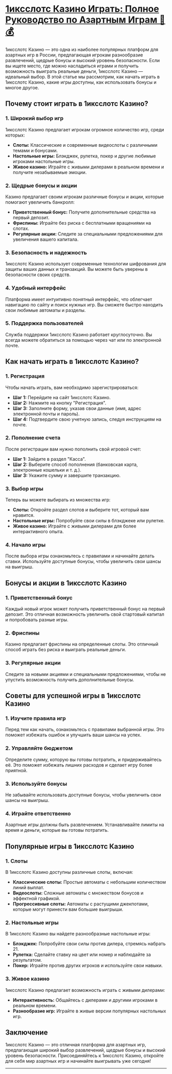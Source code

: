 # [1иксслотс Казино Играть: Полное Руководство по Азартным Играм 🎰💰](https://brandplay.link/J2ZbqMPZ)

1иксслотс Казино — это одна из наиболее популярных платформ для азартных игр в России, предлагающая игрокам разнообразие развлечений, щедрые бонусы и высокий уровень безопасности. Если вы ищете место, где можно насладиться играми и получить возможность выиграть реальные деньги, 1иксслотс Казино — идеальный выбор. В этой статье мы рассмотрим, как начать играть в 1иксслотс Казино, какие игры доступны, как использовать бонусы и многое другое.

## Почему стоит играть в 1иксслотс Казино?

### 1. Широкий выбор игр

1иксслотс Казино предлагает игрокам огромное количество игр, среди которых:

* **Слоты:** Классические и современные видеослоты с различными темами и бонусами.
* **Настольные игры:** Блэкджек, рулетка, покер и другие любимые игроками настольные игры.
* **Живое казино:** Играйте с живыми дилерами в реальном времени и получите незабываемые эмоции.

### 2. Щедрые бонусы и акции

Казино предлагает своим игрокам различные бонусы и акции, которые помогают увеличить банкролл:

* **Приветственный бонус:** Получите дополнительные средства на первый депозит.
* **Фриспины:** Играйте без риска с бесплатными вращениями на слотах.
* **Регулярные акции:** Следите за специальными предложениями для увеличения вашего капитала.

### 3. Безопасность и надежность

1иксслотс Казино использует современные технологии шифрования для защиты ваших данных и транзакций. Вы можете быть уверены в безопасности своих средств.

### 4. Удобный интерфейс

Платформа имеет интуитивно понятный интерфейс, что облегчает навигацию по сайту и поиск нужных игр. Вы сможете быстро находить свои любимые автоматы и разделы.

### 5. Поддержка пользователей

Служба поддержки 1иксслотс Казино работает круглосуточно. Вы всегда можете обратиться за помощью через чат или по электронной почте.

## Как начать играть в 1иксслотс Казино?

### 1. Регистрация

Чтобы начать играть, вам необходимо зарегистрироваться:

* **Шаг 1:** Перейдите на сайт 1иксслотс Казино.
* **Шаг 2:** Нажмите на кнопку "Регистрация".
* **Шаг 3:** Заполните форму, указав свои данные (имя, адрес электронной почты и пароль).
* **Шаг 4:** Подтвердите свою учетную запись, следуя инструкциям на почте.

### 2. Пополнение счета

После регистрации вам нужно пополнить свой игровой счет:

* **Шаг 1:** Зайдите в раздел "Касса".
* **Шаг 2:** Выберите способ пополнения (банковская карта, электронные кошельки и т. д.).
* **Шаг 3:** Укажите сумму и завершите транзакцию.

### 3. Выбор игры

Теперь вы можете выбирать из множества игр:

* **Слоты:** Откройте раздел слотов и выберите тот, который вам нравится.
* **Настольные игры:** Попробуйте свои силы в блэкджеке или рулетке.
* **Живое казино:** Играйте с живыми дилерами для более интерактивного опыта.

### 4. Начало игры

После выбора игры ознакомьтесь с правилами и начинайте делать ставки. Используйте доступные бонусы, чтобы увеличить свои шансы на выигрыш.

## Бонусы и акции в 1иксслотс Казино

### 1. Приветственный бонус

Каждый новый игрок может получить приветственный бонус на первый депозит. Это отличная возможность увеличить свой стартовый капитал и попробовать разные игры.

### 2. Фриспины

Казино предлагает фриспины на определенные слоты. Это отличный способ играть без риска и выиграть реальные деньги.

### 3. Регулярные акции

Следите за новыми акциями и специальными предложениями, чтобы не упустить возможность получить дополнительные бонусы.

## Советы для успешной игры в 1иксслотс Казино

### 1. Изучите правила игр

Перед тем как начать, ознакомьтесь с правилами выбранной игры. Это поможет избежать ошибок и улучшить ваши шансы на успех.

### 2. Управляйте бюджетом

Определите сумму, которую вы готовы потратить, и придерживайтесь её. Это поможет избежать лишних расходов и сделает игру более приятной.

### 3. Используйте бонусы

Не забывайте использовать доступные бонусы, чтобы увеличить свои шансы на выигрыш.

### 4. Играйте ответственно

Азартные игры должны быть развлечением. Устанавливайте лимиты на время и деньги, которые вы готовы потратить.

## Популярные игры в 1иксслотс Казино

### 1. Слоты

В 1иксслотс Казино доступны различные слоты, включая:

* **Классические слоты:** Простые автоматы с небольшим количеством линий выплат.
* **Видеослоты:** Сложные автоматы с множеством бонусов и эффектной графикой.
* **Прогрессивные слоты:** Автоматы с растущими джекпотами, которые могут принести вам большие выигрыши.

### 2. Настольные игры

В 1иксслотс Казино вы найдете разнообразные настольные игры:

* **Блэкджек:** Попробуйте свои силы против дилера, стремясь набрать 21.
* **Рулетка:** Сделайте ставку на цвет или номер и наблюдайте за результатом.
* **Покер:** Играйте против других игроков и используйте свои навыки.

### 3. Живое казино

1иксслотс Казино предлагает возможность играть с живыми дилерами:

* **Интерактивность:** Общайтесь с дилерами и другими игроками в реальном времени.
* **Разнообразие игр:** Играйте в живые версии популярных настольных игр.

## Заключение

1иксслотс Казино — это отличная платформа для азартных игр, предлагающая широкий выбор развлечений, щедрые бонусы и высокий уровень безопасности. Присоединяйтесь к 1иксслотс Казино, откройте для себя мир азартных игр и начинайте выигрывать уже сегодня!

***

###
